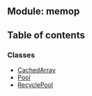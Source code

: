 ## Module: memop


<div class="table-of-content">
<h2> Table of contents </h2>


### Classes

- [CachedArray](docs/en/memop/Class/CachedArray.md)
- [Pool](docs/en/memop/Class/Pool.md)
- [RecyclePool](docs/en/memop/Class/RecyclePool.md)

</div>
